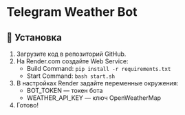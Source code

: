 # Telegram Weather Bot

## 🚀 Установка
1. Загрузите код в репозиторий GitHub.
2. На Render.com создайте Web Service:
   - Build Command: `pip install -r requirements.txt`
   - Start Command: `bash start.sh`
3. В настройках Render задайте переменные окружения:
   - BOT_TOKEN — токен бота
   - WEATHER_API_KEY — ключ OpenWeatherMap
4. Готово!
